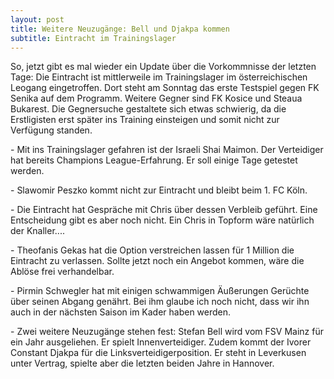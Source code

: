 ```yaml
---
layout: post
title: Weitere Neuzugänge: Bell und Djakpa kommen
subtitle: Eintracht im Trainingslager
---
```


So, jetzt gibt es mal wieder ein Update über die Vorkommnisse der letzten Tage: Die Eintracht ist mittlerweile im Trainingslager im österreichischen Leogang eingetroffen. Dort steht am Sonntag das erste Testspiel gegen FK Senika auf dem Programm. Weitere Gegner sind FK Kosice und Steaua Bukarest. Die Gegnersuche gestaltete sich etwas schwierig, da die Erstligisten erst später ins Training einsteigen und somit nicht zur Verfügung standen.

\- Mit ins Trainingslager gefahren ist der Israeli Shai Maimon. Der Verteidiger hat bereits Champions League-Erfahrung. Er soll einige Tage getestet werden.

\- Slawomir Peszko kommt nicht zur Eintracht und bleibt beim 1. FC Köln.

\- Die Eintracht hat Gespräche mit Chris über dessen Verbleib geführt. Eine Entscheidung gibt es aber noch nicht. Ein Chris in Topform wäre natürlich der Knaller....

\- Theofanis Gekas hat die Option verstreichen lassen für 1 Million die Eintracht zu verlassen. Sollte jetzt noch ein Angebot kommen, wäre die Ablöse frei verhandelbar.

\- Pirmin Schwegler hat mit einigen schwammigen Äußerungen Gerüchte über seinen Abgang genährt. Bei ihm glaube ich noch nicht, dass wir ihn auch in der nächsten Saison im Kader haben werden.

\- Zwei weitere Neuzugänge stehen fest: Stefan Bell wird vom FSV Mainz für ein Jahr ausgeliehen. Er spielt Innenverteidiger. Zudem kommt der Ivorer Constant Djakpa für die Linksverteidigerposition. Er steht in Leverkusen unter Vertrag, spielte aber die letzten beiden Jahre in Hannover.
